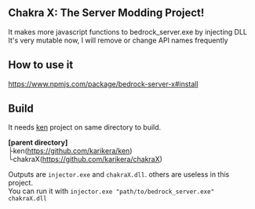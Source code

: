 
## Chakra X: The Server Modding Project!  
It makes more javascript functions to bedrock_server.exe by injecting DLL  
It's very mutable now, I will remove or change API names frequently  

## How to use it
https://www.npmjs.com/package/bedrock-server-x#install  

## Build
It needs [ken](https://github.com/karikera/ken) project on same directory to build.  
  
**[parent directory]**  
├ken(https://github.com/karikera/ken)  
└chakraX(https://github.com/karikera/chakraX)  
  
Outputs are `injector.exe` and `chakraX.dll`.  others are useless in this project.  
You can run it with `injector.exe "path/to/bedrock_server.exe" chakraX.dll`  
